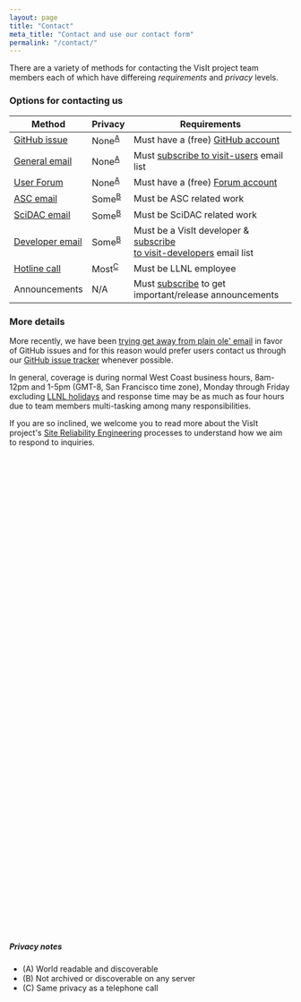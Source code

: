 ```yaml
---
layout: page
title: "Contact"
meta_title: "Contact and use our contact form"
permalink: "/contact/"
---
```

There are a variety of methods for contacting the VisIt project team members
each of which have differeing *requirements* and *privacy* levels.

### Options for contacting us

Method | Privacy | Requirements
--- | --- | ---
[GitHub issue][gh1] | None<sup>[A]</sup> | Must have a (free) [GitHub account][gh2]
[General email][ge1] | None<sup>[A]</sup> | Must [subscribe to visit-users][ge2] email list
[User Forum][uf1] | None<sup>[A]</sup> | Must have a (free) [Forum account][uf2]
[ASC email][ae1] | Some<sup>[B]</sup> | Must be ASC related work
[SciDAC email][se1] | Some<sup>[B]</sup> | Must be SciDAC related work
[Developer email][de1] | Some<sup>[B]</sup> | Must be a VisIt developer & [subscribe<br>to visit-developers][de2] email list
[Hotline call][hc1] | Most<sup>[C]</sup> | Must be LLNL employee
Announcements | N/A | Must [subscribe][An1] to get<br>important/release announcements

### More details

More recently, we have been
[trying get away from plain ole' email](https://github.com/visit-dav/live-customer-response/wiki/How-the-new-GitHub-visit-users-Email-Integration-Works)
in favor of GitHub issues and for this reason would prefer users contact
us through our [GitHub issue tracker][gh1] whenever possible.

In general, coverage is during normal West Coast business hours, 8am-12pm and
1-5pm (GMT-8, San Francisco time zone), Monday through Friday excluding
[LLNL holidays](https://supplychain.llnl.gov/poattach/pdf/llnl_holidays.pdf)
and response time may be as much as four hours due to team members multi-tasking
among many responsibilities.

If you are so inclined, we welcome you to read more about the VisIt project's
[Site Reliability Engineering](https://visit-sphinx-github-user-manual.readthedocs.io/en/develop/dev_manual/SiteReliabilityEngineering.html)
processes to understand how we aim to respond to inquiries.

[gh1]: https://github.com/visit-dav/live-customer-response/issues/new?assignees=&labels=&template=customer-response.md&title= "Submit an issue on GitHub"
[gh2]: https://github.com/join?source=header-home
[ge1]: mailto:visit-users@ornl.gov "Start an email to visit-users list"
[ge2]: https://elist.ornl.gov/mailman/listinfo/visit-users "Subscribe to visit-users email list"
[ae1]: mailto:visit-help-asc@ornl.gov "Start an email to visit-help-asc list"
[se1]: mailto:visit-help-scidac@ornl.gov "Start an email to visit-help-scidac list"
[hc1]: tel:42847 "Initiate a call to 42-Vis"
[de1]: mailto:visit-developers@ornl.gov "Start an email to visit-developers list"
[de2]: https://elist.ornl.gov/mailman/listinfo/visit-developers "Subscribe to visit-developers email list"
[uf1]: http://www.visitusers.org/forum/YaBB.pl "Go to the VisIt User Forum" 
[uf2]: http://visitusers.org/forum/YaBB.pl?action=register "Register for a user forum account"
[An1]: https://elist.ornl.gov/mailman/listinfo/visit-announce "Subscribe to visit-announce email list"

<br><br><br><br><br><br><br><br><br><br><br><br><br><br><br><br><br><br><br><br><br><br><br><br><br>
<br><br><br><br><br><br><br><br><br><br><br><br><br><br><br><br><br><br><br><br><br><br><br><br><br>

[A]: #privacy-notes "World readable and discoverable"
[B]: #privacy-notes "Not archived or discoverable on any server"
[C]: #privacy-notes "Same privacy as a telephone call"

##### Privacy notes

* (A) World readable and discoverable
* (B) Not archived or discoverable on any server
* (C) Same privacy as a telephone call

<br><br><br><br><br><br><br><br><br><br><br><br><br>
